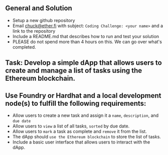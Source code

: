 ## General and Solution
* Setup a new github repository 
* Email chuck@ether.fi with subject:  `Coding Challenge: <your name>` and a link to the repository
* Include a README.md that describes how to run and test your solution
* PLEASE do not spend more than 4 hours on this.  We can go over what's completed.

## Task: Develop a simple dApp that allows users to create and manage a list of tasks using the Ethereum blockchain.
## Use Foundry or Hardhat and a local development node(s) to fulfill the following requirements:
 
* Allow users to create a new task and assign it a `name`, `description`, and `due date` 
* Allow users to `view` a list of all tasks, `sorted` by due date. 
* Allow users to `mark` a task as complete and `remove` it from the list.
* The dApp should `use the Ethereum blockchain` to store the list of tasks.
* Include a basic user interface that allows users to interact with the dApp.
